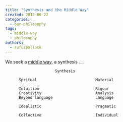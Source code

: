 ```yaml
---
title: "Synthesis and the Middle Way"
created: 2018-06-22
categories: 
  - our-philosophy
tags: 
  - middle-way
  - philosophy
authors: 
  - rufuspollock
---
```


We seek a [middle way](https://artearthtech.com/2017/06/28/the-middle-way/), a synthesis …

                          Synthesis

          Spritual                          Material

          Intuition                         Rigour
          Creativity                        Analysis
          Beyond language                   Language

          Idealistic                        Pragmatic

          Collective                        Individual
